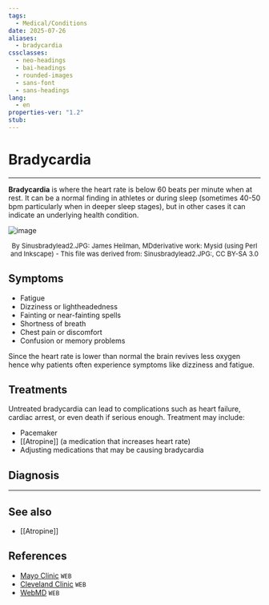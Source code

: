 ```yaml
---
tags:
  - Medical/Conditions
date: 2025-07-26
aliases:
  - bradycardia
cssclasses:
  - neo-headings
  - bai-headings
  - rounded-images
  - sans-font
  - sans-headings
lang:
  - en
properties-ver: "1.2"
stub:
---
```

# Bradycardia

***

**Bradycardia** is where the heart rate is below 60 beats per minute when at rest. It can be a normal finding in athletes or during sleep (sometimes 40-50 bpm particularly when in deeper sleep stages), but in other cases it can indicate an underlying health condition.

![image](https://upload.wikimedia.org/wikipedia/commons/thumb/f/f9/Sinus_bradycardia_lead2.svg/1920px-Sinus_bradycardia_lead2.svg.png)
<p style="text-align: center; font-size: small;margin: 0px;">By Sinusbradylead2.JPG: James Heilman, MDderivative work: Mysid (using Perl and Inkscape) - This file was derived from: Sinusbradylead2.JPG:, CC BY-SA 3.0</p>

## Symptoms
- Fatigue
- Dizziness or lightheadedness
- Fainting or near-fainting spells
- Shortness of breath
- Chest pain or discomfort
- Confusion or memory problems

Since the heart rate is lower than normal the brain revives less oxygen hence why patients often experience symptoms like dizziness and fatigue. 

## Treatments
Untreated bradycardia can lead to complications such as heart failure, cardiac arrest, or even death if serious enough. Treatment may include:
- Pacemaker
- [[Atropine]] (a medication that increases heart rate)
- Adjusting medications that may be causing bradycardia

## Diagnosis


***
## See also
- [[Atropine]]
## References
- [Mayo Clinic](https://www.mayoclinic.org/diseases-conditions/bradycardia/symptoms-causes/syc-20355474) `WEB`
- [Cleveland Clinic](https://my.clevelandclinic.org/health/diseases/17841-bradycardia) `WEB`
- [WebMD](https://www.webmd.com/heart-disease/atrial-fibrillation/bradycardia) `WEB`